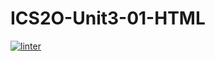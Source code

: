# ICS2O-Unit3-01-HTML
[![linter](https://github.com/GustavoRojasFlores/ICS2O-Unit3-01-HTML/workflows/linter/badge.svg)](https://github.com/marketplace/actions/super-linter)
